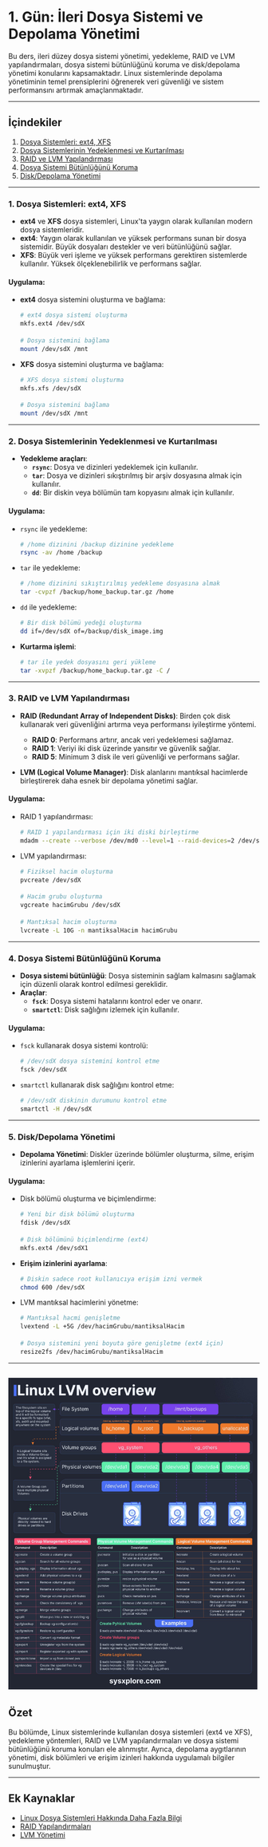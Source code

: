 # 1. Gün: İleri Dosya Sistemi ve Depolama Yönetimi

Bu ders, ileri düzey dosya sistemi yönetimi, yedekleme, RAID ve LVM yapılandırmaları, dosya sistemi bütünlüğünü koruma ve disk/depolama yönetimi konularını kapsamaktadır. Linux sistemlerinde depolama yönetiminin temel prensiplerini öğrenerek veri güvenliği ve sistem performansını artırmak amaçlanmaktadır.

---

## İçindekiler
1. [Dosya Sistemleri: ext4, XFS](#dosya-sistemleri-ext4-xfs)
2. [Dosya Sistemlerinin Yedeklenmesi ve Kurtarılması](#dosya-sistemlerinin-yedeklenmesi-ve-kurtarılması)
3. [RAID ve LVM Yapılandırması](#raid-ve-lvm-yapılandırması)
4. [Dosya Sistemi Bütünlüğünü Koruma](#dosya-sistemi-bütünlüğünü-koruma)
5. [Disk/Depolama Yönetimi](#diskdepolama-yönetimi)

---

### 1. Dosya Sistemleri: ext4, XFS

- **ext4** ve **XFS** dosya sistemleri, Linux'ta yaygın olarak kullanılan modern dosya sistemleridir. 
- **ext4**: Yaygın olarak kullanılan ve yüksek performans sunan bir dosya sistemidir. Büyük dosyaları destekler ve veri bütünlüğünü sağlar.
- **XFS**: Büyük veri işleme ve yüksek performans gerektiren sistemlerde kullanılır. Yüksek ölçeklenebilirlik ve performans sağlar.

#### Uygulama:
- **ext4** dosya sistemini oluşturma ve bağlama:
  ```bash
  # ext4 dosya sistemi oluşturma
  mkfs.ext4 /dev/sdX
  
  # Dosya sistemini bağlama
  mount /dev/sdX /mnt
  ```
- **XFS** dosya sistemini oluşturma ve bağlama:
  ```bash
  # XFS dosya sistemi oluşturma
  mkfs.xfs /dev/sdX
  
  # Dosya sistemini bağlama
  mount /dev/sdX /mnt
  ```

---

### 2. Dosya Sistemlerinin Yedeklenmesi ve Kurtarılması

- **Yedekleme araçları**:
  - **`rsync`**: Dosya ve dizinleri yedeklemek için kullanılır.
  - **`tar`**: Dosya ve dizinleri sıkıştırılmış bir arşiv dosyasına almak için kullanılır.
  - **`dd`**: Bir diskin veya bölümün tam kopyasını almak için kullanılır.

#### Uygulama:
- `rsync` ile yedekleme:
  ```bash
  # /home dizinini /backup dizinine yedekleme
  rsync -av /home /backup
  ```

- `tar` ile yedekleme:
  ```bash
  # /home dizinini sıkıştırılmış yedekleme dosyasına almak
  tar -cvpzf /backup/home_backup.tar.gz /home
  ```

- `dd` ile yedekleme:
  ```bash
  # Bir disk bölümü yedeği oluşturma
  dd if=/dev/sdX of=/backup/disk_image.img
  ```

- **Kurtarma işlemi**:
  ```bash
  # tar ile yedek dosyasını geri yükleme
  tar -xvpzf /backup/home_backup.tar.gz -C /
  ```

---

### 3. RAID ve LVM Yapılandırması

- **RAID (Redundant Array of Independent Disks)**: Birden çok disk kullanarak veri güvenliğini artırma veya performansı iyileştirme yöntemi.
  - **RAID 0**: Performans artırır, ancak veri yedeklemesi sağlamaz.
  - **RAID 1**: Veriyi iki disk üzerinde yansıtır ve güvenlik sağlar.
  - **RAID 5**: Minimum 3 disk ile veri güvenliği ve performans sağlar.
  
- **LVM (Logical Volume Manager)**: Disk alanlarını mantıksal hacimlerde birleştirerek daha esnek bir depolama yönetimi sağlar.

#### Uygulama:
- RAID 1 yapılandırması:
  ```bash
  # RAID 1 yapılandırması için iki diski birleştirme
  mdadm --create --verbose /dev/md0 --level=1 --raid-devices=2 /dev/sdX /dev/sdY
  ```

- LVM yapılandırması:
  ```bash
  # Fiziksel hacim oluşturma
  pvcreate /dev/sdX
  
  # Hacim grubu oluşturma
  vgcreate hacimGrubu /dev/sdX
  
  # Mantıksal hacim oluşturma
  lvcreate -L 10G -n mantiksalHacim hacimGrubu
  ```

---

### 4. Dosya Sistemi Bütünlüğünü Koruma

- **Dosya sistemi bütünlüğü**: Dosya sisteminin sağlam kalmasını sağlamak için düzenli olarak kontrol edilmesi gereklidir.
- **Araçlar**:
  - **`fsck`**: Dosya sistemi hatalarını kontrol eder ve onarır.
  - **`smartctl`**: Disk sağlığını izlemek için kullanılır.

#### Uygulama:
- `fsck` kullanarak dosya sistemi kontrolü:
  ```bash
  # /dev/sdX dosya sistemini kontrol etme
  fsck /dev/sdX
  ```

- `smartctl` kullanarak disk sağlığını kontrol etme:
  ```bash
  # /dev/sdX diskinin durumunu kontrol etme
  smartctl -H /dev/sdX
  ```

---

### 5. Disk/Depolama Yönetimi

- **Depolama Yönetimi**: Diskler üzerinde bölümler oluşturma, silme, erişim izinlerini ayarlama işlemlerini içerir.

#### Uygulama:
- Disk bölümü oluşturma ve biçimlendirme:
  ```bash
  # Yeni bir disk bölümü oluşturma
  fdisk /dev/sdX
  
  # Disk bölümünü biçimlendirme (ext4)
  mkfs.ext4 /dev/sdX1
  ```

- **Erişim izinlerini ayarlama**:
  ```bash
  # Diskin sadece root kullanıcıya erişim izni vermek
  chmod 600 /dev/sdX
  ```

- LVM mantıksal hacimlerini yönetme:
  ```bash
  # Mantıksal hacmi genişletme
  lvextend -L +5G /dev/hacimGrubu/mantiksalHacim
  
  # Dosya sistemini yeni boyuta göre genişletme (ext4 için)
  resize2fs /dev/hacimGrubu/mantiksalHacim
  ```

---
 ![](00-Projeler/Assets/lvm.jpeg)
--

## Özet

Bu bölümde, Linux sistemlerinde kullanılan dosya sistemleri (ext4 ve XFS), yedekleme yöntemleri, RAID ve LVM yapılandırmaları ve dosya sistemi bütünlüğünü koruma konuları ele alınmıştır. Ayrıca, depolama aygıtlarının yönetimi, disk bölümleri ve erişim izinleri hakkında uygulamalı bilgiler sunulmuştur.

---

## Ek Kaynaklar
- [Linux Dosya Sistemleri Hakkında Daha Fazla Bilgi](https://wiki.archlinux.org/title/File_systems)
- [RAID Yapılandırmaları](https://en.wikipedia.org/wiki/RAID)
- [LVM Yönetimi](https://wiki.ubuntu.com/Lvm)

